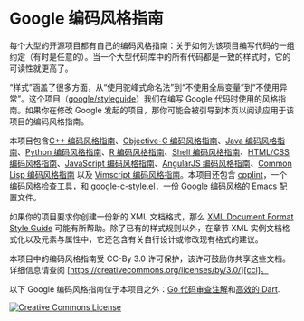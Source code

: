 Google 编码风格指南
===================

每个大型的开源项目都有自己的编码风格指南：关于如何为该项目编写代码的一组约定（有时是任意的）。当一个大型代码库中的所有代码都是一致的样式时，它的可读性就更高了。

“样式”涵盖了很多方面，从“使用驼峰式命名法”到“不使用全局变量”到“不使用异常”。这个项目（[google/styleguide](https://github.com/google/styleguide)）我们在编写 Google 代码时使用的风格指南。如果你在修改 Google 发起的项目，那你可能会被引导到本页以阅读应用于该项目的编码风格指南。

本项目包含[C++ 编码风格指南][cpp]、[Objective-C 编码风格指南][objc]、[Java 编码风格指南][java]、[Python 编码风格指南][py]、[R 编码风格指南][r]、[Shell 编码风格指南][sh]、[HTML/CSS 编码风格指南][htmlcss]、[JavaScript 编码风格指南][js]、[AngularJS 编码风格指南][angular]、[Common Lisp 编码风格指南][cl] 以及 [Vimscript 编码风格指南][vim]。本项目还包含 [cpplint][cpplint]，一个编码风格检查工具，和 [google-c-style.el][emacs]，一份 Google 编码风格的 Emacs 配置文件。

如果你的项目要求你创建一份新的 XML 文档格式，那么 [XML Document Format Style Guide][xml] 可能有所帮助。除了已有的样式规则以外，在章节 XML 实例文档格式化以及元素与属性中，它还包含有关自行设计或修改现有格式的建议。

本项目中的编码风格指南受 CC-By 3.0 许可保护，该许可鼓励你共享这些文档。详细信息请查阅 [https://creativecommons.org/licenses/by/3.0/][ccl]。

以下 Google 编码风格指南位于本项目之外：[Go 代码审查注解][go]和[高效的 Dart][dart].

<a rel="license" href="https://creativecommons.org/licenses/by/3.0/"><img alt="Creative Commons License" style="border-width:0" src="https://i.creativecommons.org/l/by/3.0/88x31.png" /></a>

[cpp]: https://google.github.io/styleguide/cppguide.html
[objc]: objcguide.md
[java]: https://google.github.io/styleguide/javaguide.html
[py]: https://google.github.io/styleguide/pyguide.html
[r]: https://google.github.io/styleguide/Rguide.xml
[sh]: https://google.github.io/styleguide/shell.xml
[htmlcss]: https://google.github.io/styleguide/htmlcssguide.html
[js]: https://google.github.io/styleguide/jsguide.html
[angular]: https://google.github.io/styleguide/angularjs-google-style.html
[cl]: https://google.github.io/styleguide/lispguide.xml
[vim]: https://google.github.io/styleguide/vimscriptguide.xml
[cpplint]: https://github.com/google/styleguide/tree/gh-pages/cpplint
[emacs]: https://raw.githubusercontent.com/google/styleguide/gh-pages/google-c-style.el
[xml]: https://google.github.io/styleguide/xmlstyle.html
[go]: https://golang.org/wiki/CodeReviewComments
[dart]: https://www.dartlang.org/guides/language/effective-dart
[ccl]: https://creativecommons.org/licenses/by/3.0/
